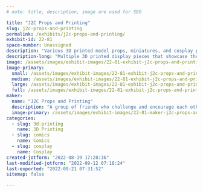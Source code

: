```yaml
---
# note: title, description, image are used for SEO

title: "J2C Props and Printing"
slug: j2c-props-and-printing
permalink: /exhibits/j2c-props-and-printing/
exhibit-id: 22-81
space-number: Unassigned
description: "Various 3D printed model props, miniatures, and cosplay pieces."
description-long: "Multiple 3D printed display pieces that showcase the groups expertise in printing, painting, and lighting. The pieces demonstrate various techniques from electronics and lighting, to airbrushing and glow paint. All of the props and miniatures are 3D printed using ABS, PLA, and Resin in a variety of scales from 1/6th to life size."
image: /assets/images/exhibit-images/22-81-exhibit-j2c-props-and-printing-43-apppicture-231-large.png
image-primary: 
  small: /assets/images/exhibit-images/22-81-exhibit-j2c-props-and-printing-43-apppicture-231-small.png
  medium: /assets/images/exhibit-images/22-81-exhibit-j2c-props-and-printing-43-apppicture-231-medium.png
  large: /assets/images/exhibit-images/22-81-exhibit-j2c-props-and-printing-43-apppicture-231-large.png
  full: /assets/images/exhibit-images/22-81-exhibit-j2c-props-and-printing-43-apppicture-231-full.png
maker: 
  name: "J2C Props and Printing"
  description: "A group of friends who challenge and encourage each other to learn and improve the quality of their 3D prop printing, cosplay, model making, and painting."
  image-primary: /assets/images/exhibit-images/22-81-maker-j2c-props-and-printing-apppicture-medium.png
categories: 
  - slug: 3d-printing
    name: 3D Printing
  - slug: comics
    name: Comics
  - slug: cosplay
    name: Cosplay
created-jotform: "2022-08-19 17:28:36"
last-modified-jotform: "2022-09-12 07:18:24"
last-exported: "2022-09-21 07:31:52"
sitemap: false

---
```

